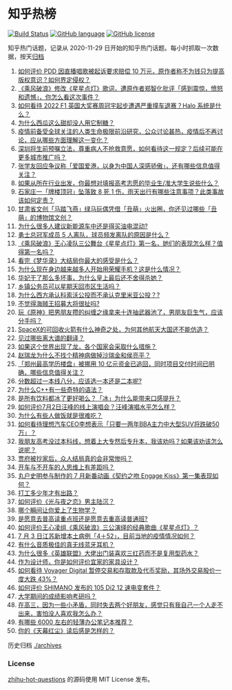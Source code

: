 # 知乎热榜
[![Build Status](https://github.com/ToWeLong/zhihu-hot-questions/workflows/CI/badge.svg)](https://github.com/ToWeLong/zhihu-hot-questions/actions)
[![GitHub language](https://img.shields.io/badge/language-golang-orange.svg)](https://golang.org/)
[![GitHub license](https://img.shields.io/github/license/ToWeLong/zhihu-hot-questions)](https://github.com/ToWeLong/zhihu-hot-questions/blob/main/LICENSE)

知乎热门话题，记录从 2020-11-29 日开始的知乎热门话题。每小时抓取一次数据，按天[归档](./archives)

<!-- BEGIN -->

1. [如何评价 PDD 因直播唱歌被起诉要求赔偿 10 万元，原作者称不为钱只为提高版权意识？如何界定侵权？](https://www.zhihu.com/question/540803012)
1. [《乘风破浪》修改《星星点灯》歌词，遭原作者郑智化批评「感到震惊，愤怒和遗憾」，你怎么看这次事件？](https://www.zhihu.com/question/541352327)
1. [如何看待 2022 F1 英国大奖赛周冠宇起步遭遇严重撞车退赛？Halo 系统是什么？](https://www.zhihu.com/question/541334225)
1. [为什么西瓜这么甜却没人用它制糖？](https://www.zhihu.com/question/31939257)
1. [疫情前备受全球关注的人类生命极限前沿研究，公众讨论甚热，疫情后不再讨论，应从哪些方面理解这一变化？](https://www.zhihu.com/question/540093208)
1. [深圳将生前预嘱立法，尊重病人不抢救意愿，如何看待这一规定？后续可能在更多城市推广吗？](https://www.zhihu.com/question/541403541)
1. [张学友回应争议称「爱国爱港，以身为中国人深感骄傲」，还有哪些信息值得关注？](https://www.zhihu.com/question/541327893)
1. [如果从所在行业出发，你最想对填报高考志愿的毕业生/准大学生说些什么？](https://www.zhihu.com/question/540171227)
1. [石家庄一「牌楼顶冠」坠落致 8 死 1 伤，雨天出行有哪些注意事项？此类事故该如何定责？](https://www.zhihu.com/question/541335705)
1. [甘肃省文创「马踏飞燕」绿马玩偶凭借「丑萌」火出圈，你还见过哪些「丑萌」的博物馆文创？](https://www.zhihu.com/question/540530598)
1. [为什么很多人建议新能源车中还是得买油电混动?](https://www.zhihu.com/question/302298635)
1. [勇士总冠军成员 5 人离队，球员频发离队的原因是什么？](https://www.zhihu.com/question/541256624)
1. [《乘风破浪》王心凌队三公舞台《星星点灯》第一名，她们的表现怎么样？值得第一名吗？](https://www.zhihu.com/question/540949166)
1. [看完《梦华录》大结局你最大的感受是什么？](https://www.zhihu.com/question/541313133)
1. [为什么现在身边越来越多人开始用荣耀手机？这是什么情况？](https://www.zhihu.com/question/541119183)
1. [华妃干了那么多坏事，为什么皇上最后还不舍得杀她？](https://www.zhihu.com/question/494802462)
1. [乡镇公务员可以星期天回市区生活吗？](https://www.zhihu.com/question/539879998)
1. [为什么西方承认科索沃公投而不承认克里米亚公投？?](https://www.zhihu.com/question/527261981)
1. [不觉得海贼王招募大将很扯吗?](https://www.zhihu.com/question/541190910)
1. [玩《原神》把男朋友攒的纠缠之缘拿来十连抽武器池了，男朋友巨生气，应该分手吗？](https://www.zhihu.com/question/541052307)
1. [SpaceX的可回收火箭有什么神奇之处，为何其他航天大国还不能仿造？](https://www.zhihu.com/question/391756708)
1. [见过哪些离大谱的翻译？](https://www.zhihu.com/question/540850833)
1. [如果这个世界出现了龙，各个国家会采取什么措施？](https://www.zhihu.com/question/541173185)
1. [赵瑞龙为什么不找个精神病做掉沙瑞金和侯亮平？](https://www.zhihu.com/question/409205643)
1. [「郑州最高学历楼盘」被挪用 10 亿元资金已追回，同时项目交付时间已明确，哪些信息值得关注？](https://www.zhihu.com/question/541284512)
1. [分数超过一本线八分，应该选一本还是二本呢?](https://www.zhihu.com/question/539209954)
1. [为什么C++有一些奇特的语法？](https://www.zhihu.com/question/490976148)
1. [是所有饮料都冰了更好喝么？「冰」为什么能带来口感提升？](https://www.zhihu.com/question/284837830)
1. [如何评价7月2日汪峰的线上演唱会？汪峰演唱水平怎么样？](https://www.zhihu.com/question/541300842)
1. [为什么有些人做饭就是很难吃？](https://www.zhihu.com/question/437656087)
1. [如何看待理想汽车CEO李想表示「只要一两年BBA主力中大型SUV将跌破50万」？](https://www.zhihu.com/question/540762573)
1. [我朋友高考没过本科线，想着上大专然后专升本，我该劝吗？如果该劝该怎么说呢？](https://www.zhihu.com/question/541271111)
1. [贾府被抄家后，众人结局真的会非常惨吗？](https://www.zhihu.com/question/530736780)
1. [开车与不开车的人思维上有差距吗？](https://www.zhihu.com/question/466319507)
1. [丸户史明参与制作的 7 月新番动画《契约之吻 Engage Kiss》第一集表现如何？](https://www.zhihu.com/question/540936367)
1. [打工多少年才有出路？](https://www.zhihu.com/question/541341516)
1. [如何评价《光与夜之恋》男主陆沉？](https://www.zhihu.com/question/466812200)
1. [哪个瞬间让你爱上了生物学？](https://www.zhihu.com/question/267694478)
1. [是愿意去普高读重点班还是愿意去重高读普通班?](https://www.zhihu.com/question/541007114)
1. [如何评价王心凌组《乘风破浪》三公演绎的经典歌曲《星星点灯》？](https://www.zhihu.com/question/540972912)
1. [7 月 3 日江苏新增本土病例「4＋52」，目前当地的疫情情况如何？](https://www.zhihu.com/question/541388918)
1. [有什么音质极佳的真无线蓝牙耳机？](https://www.zhihu.com/question/390613005)
1. [为什么很多《英雄联盟》大佬出门装喜欢三红药而不是复用型药水？](https://www.zhihu.com/question/540157687)
1. [作为设计师，你是如何评价宜家的家具设计？](https://www.zhihu.com/question/539022930)
1. [如何看待 Voyager Digital 暂停交易和存取款及代币奖励，其场外交易股价一度大跌 43%？](https://www.zhihu.com/question/541099865)
1. [如何评价 SHIMANO 发布的 105 Di2 12 速电变套件？](https://www.zhihu.com/question/540724661)
1. [大学期间的成绩影响考研吗？](https://www.zhihu.com/question/504209341)
1. [在高三，因为一些小矛盾，同时失去两个好朋友，感觉只有我自己一个人走不出来，害怕没人喜欢我怎么办？](https://www.zhihu.com/question/541098710)
1. [有哪些 6000 左右的轻薄办公笔记本推荐？](https://www.zhihu.com/question/508790311)
1. [你的《天幕红尘》读后感是怎样的？](https://www.zhihu.com/question/393488889)

<!-- END -->

历史归档 [./archives](./archives)


### License
[zhihu-hot-questions](https://github.com/towelong/zhihu-hot-questions) 的源码使用 MIT License 发布。